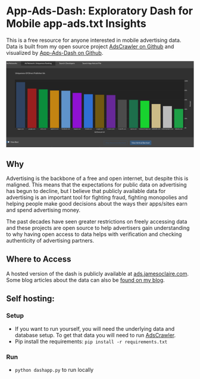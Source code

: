 # App-Ads-Dash: Exploratory Dash for Mobile app-ads.txt Insights

This is a free resource for anyone interested in mobile advertising data. Data is built from my open source project [AdsCrawler on Github](https://github.com/ddxv/adscrawler) and visualized by [App-Ads-Dash on Github](https://github.com/ddxv/app-ads-dash). 

![GitHub Logo](/static/bars_example.png)

## Why
Advertising is the backbone of a free and open internet, but despite this is maligned. This means that the expectations for public data on advertising has begun to decline, but I believe that publicly available data for advertising is an important tool for fighting fraud, fighting monopolies and helping people make good decisions about the ways their apps/sites earn and spend advertising money.

The past decades have seen greater restrictions on freely accessing data and these projects are open source to help advertisers gain understanding to why having open access to data helps with verification and checking authenticity of advertising partners.




## Where to Access
A hosted version of the dash is publicly available at [ads.jamesoclaire.com](https://ads.jamesoclaire.com). Some blog articles about the data can also be [found on my blog](https://jamesoclaire.com).

## Self hosting:
### Setup
- If you want to run yourself, you will need the underlying data and database setup. To get that data you will need to run [AdsCrawler](https://github.com/ddxv/adscrawler).
- Pip install the requirements: `pip install -r requirements.txt`
  
### Run
 - `python dashapp.py` to run locally
  


